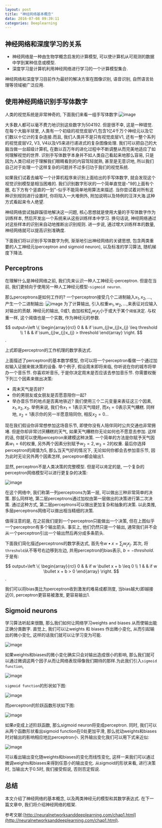 ```yaml
---
layout: post
title: "神经网络基本概念"
data: 2016-07-08 09:39:11
categories: Deeplearning
---
```

## 神经网络和深度学习的关系
- 神经网络是一种由生物学概念启发的计算模型, 可以使计算机从可观测的数据中学到某种信息或模型.
- 深度学习是计算机利用神经网络进行学习的一个计算模型集合.

神经网络和深度学习目前作为最好的解决方案在图像识别, 语音识别, 自然语言处理等领域被广泛应用.

## 使用神经网络识别手写体数字
人类的视觉系统是非常神奇的, 下面我们来看一组手写体数字:![image](https://github.com/ColdCodeCool/ColdCodeCool.github.io/raw/master/images/hand.png)

大多数人都可以毫不费力地识别这些数字为504192. 但是很不幸, 这是一种错觉. 在每个大脑半球里, 人类有一个初级的视觉皮层V1,包含1亿4千万个神经元以及它们数以十亿计的复杂连接.而且, 我们人类并不是只有视觉皮层V1, 还有一整个系列的视觉皮层V2, V3, V4以及V5来进行递进式的复杂图像处理. 我们可以把自己的大脑当做一台超级计算机, 在数以百万年的进化过程中不断调整从而完美地适应了如何理解视觉的世界. 识别手写体数字本身并不如人类自己看起来地那么容易, 只是因为人类已经对于理解我们眼睛看到的内容驾轻就熟, 甚至是无意识地, 所以我们自己对于处理一个这样复杂的问题并不过多归功于我们的视觉系统.

如果我们试着去编写一个计算机程序来识别上面给出的手写体数字, 就会发现这个视觉识别模型是相当困难的. 我们识别数字形状的一个简单直觉是-"9的上面有个圈, 右下方有个竖直的一划"-似乎不能简单地用算法来描述. 当你尝试着对所有这种识别规则进行设置时, 你将陷入一大堆例外, 附加说明以及特例的汪洋大海.这种方式看起来令人绝望.

神经网络尝试独辟蹊径地解决这一问题, 核心思想就是使用大量的手写体数字作为训练样本, 然后开发出一个系统来从这些训练样本中学习. 换句话说, 神经网络通过对这些样本的识别来自动地推断出识别规则. 进一步说, 通过增大训练样本的数量, 神经网络就可以提高识别准确度. 

下面我们将以识别手写体数字为例, 渐渐地引出神经网络的关键思想, 包含两类重要的人工神经元(perceptron and sigmoid neuron), 以及标准的学习算法, 随机梯度下降法.

## Perceptrons
在理解什么是神经网络之前, 我们先来认识一种人工神经元-perceptron. 但是在当前, 我们更倾向于使用另一种人工神经元模型-`sigmoid neuron`.

那么perceptrons是如何工作的? 一个perceptron接受几个二进制输入$x_1, x_2,...$, 产生一个二进制输出:
![image](https://github.com/ColdCodeCool/ColdCodeCool.github.io/raw/master/images/perceptron.png)
为了计算输出, 引入权重$w_1, w_2,...,$来表征对应输入对输出的贡献. 神经元的输出, 0或1, 由加权和$\sum_{j} w_{j}x_j$小于或大于某个`阈值`决定. 与权重一样, 这个阈值也是一个实数, 作为神经元的参数.

$$
output=\left \{
\begin{array}{rcl} 
0   &     & if \sum_{j}w_{j}x_{j} \leq threshold \\ 1   &     & if \sum_{j}w_{j}x_{j} > threshold 
\end{array} \right.
$$.

上式即是perceptron的工作机理的数学表达式.

上面描述了perceptron的基本数学模型, 你可以将一个perceptron看做一个通过加权输入证据来做决策的设备. 举个例子, 假设周末即将来临, 你听说在你的城市将举办一个音乐节. 你喜欢听音乐, 于是你决定周末是否应该去参加音乐节. 你需要权衡下列三个因素来做出决策:
- 周末天气是否好?
- 你的男朋友或女朋友是否愿意陪你一起?
- 举办音乐节的地点是否离地铁近?
我们使用三个二元变量来表征这三个因素, $x_1, x_2, x_3$. 举例来说, 我们令$x_1 =1$表示天气晴好, 而$x_1 = 0$表示天气糟糕. 同样地, $x_2 = 1$表示你的另一半愿意陪同你, 相反$x_2 = 0$...

现在我们假设你非常想参加这场音乐节, 即使你没有人陪伴同时公共交通也非常拥堵. 但是你却非常讨厌糟糕的天气, 如果天气糟糕你无论如何也不愿意去参加. 这样的话, 你就可以使用perceptron来建模这种决策. 一个简单的方法是你赋予天气因素$w_1 = 6$的权重, 另外两个因素分别赋予$w_2 = 2, w_3 = 2$的权重. 最后你选择perceptron的阈值为5, 那么当天气好的情况下, 无论如何你都会去参加音乐节, 因为此时无论另外两个因素怎样, perceptron都会输出1.

显然, perceptron不是人类决策的完整模型. 但是可以肯定的是, 一个复杂的perceptron网络模型可以进行更复杂的决策:

![image](https://github.com/ColdCodeCool/ColdCodeCool.github.io/raw/master/images/network.png)

在这个网络中, 我们称第一列perceptrons为第一层, 可以做出三种非常简单的决策. 那么同样地, 第二层perceptrons通过加权由第一层做出的决策进行第二次决策. 通过这种方式, 第二层perceptrons可以做出更加复杂和抽象的决策. 以此类推, 多层perceptrons网络可以做出相当精细的决策.

值得注意的是, 在之前我们提到一个perceptron只能做出一个决策, 但在上图似乎一个perceptron有多个输出箭头. 事实上, 他们仍然只是一个输出, 通常我们并不会从一个perceptron引出一个输出然后再分成多条箭头.

下面我们简化描述perceptrons的数学表达式, 首先令$w\bullet x = \sum_{j}w_{j}x_j$. 其次, 将`threshold`从不等号右边移到左边, 并用perceptron的bias表示, $b = -threshold$. 于是有:

$$
output=\left \{
\begin{array}{rcl} 
0   &     & if w \bullet x + b \leq 0 \\ 1   &     & if w \bullet x + b > 0 
\end{array} \right.
$$.

我们可以将bias类比为perceptron收到激发的难易成都测度, 当bias越大(即越接近0), perceptron更容易被激发, 更容易输出1.

## Sigmoid neurons
学习算法听起来很酷, 那么我们如何让网络学习weights and biases 从而使输出能正确分类数字. 直觉上, 我们可以让weights 和 biases 作出微小变化, 从而引起输出的微小变化, 这样的话我们就可以让学习变为可能.

![image](https://github.com/ColdCodeCool/ColdCodeCool.github.io/raw/master/images/smallchange.png)

如果weights和biases的微小变化确实只会对输出造成很小的影响, 那么我们就可以通过微调这两个因子从而让网络表现得像我们期待的那样.为此我们引入`sigmoid function`,

![image](https://github.com/ColdCodeCool/ColdCodeCool.github.io/raw/master/images/sigmoid.png)

`sigmoid function`的形状如下图:

![image](https://github.com/ColdCodeCool/ColdCodeCool.github.io/raw/master/images/shape.png)

而perceptron的阶跃函数形状如下图:

![image](https://github.com/ColdCodeCool/ColdCodeCool.github.io/raw/master/images/step.png)

如果$\sigma$变成上述阶跃函数, 那么sigmoid neuron将变成perceptron. 同时, 我们可以从两个函数形状看出sigmoid function在0处更加平滑, 那么扰动weights和biases时对输出的影响相应地比perceptron小. 另外输出变化我们可以用下式来近似:

![image](https://github.com/ColdCodeCool/ColdCodeCool.github.io/raw/master/images/output.png)

可以看出输出变化随weights和biases的变化而线性变化, 这样一来我们可以通过微调weights和biases来得到任意小的输出变化. 从sigmoid的形状来看, 进行决策时, 当输出大于0.5时, 我们接受假说, 否则否定假说.

## 总结
本文介绍了神经网络的基本概念, 以及两类神经元的模型和其数学表达式. 在下一篇文章中, 我们将介绍神经网络的框架.

参考文献:[http://neuralnetworksanddeeplearning.com/chap1.html](http://neuralnetworksanddeeplearning.com/chap1.html).




